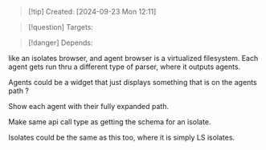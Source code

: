 
>[!tip] Created: [2024-09-23 Mon 12:11]

>[!question] Targets: 

>[!danger] Depends: 

like an isolates browser, and agent browser is a virtualized filesystem.
Each agent gets run thru a different type of parser, where it outputs agents.

Agents could be a widget that just displays something that is on the agents path ?

Show each agent with their fully expanded path.

Make same api call type as getting the schema for an isolate.

Isolates could be the same as this too, where it is simply LS isolates.